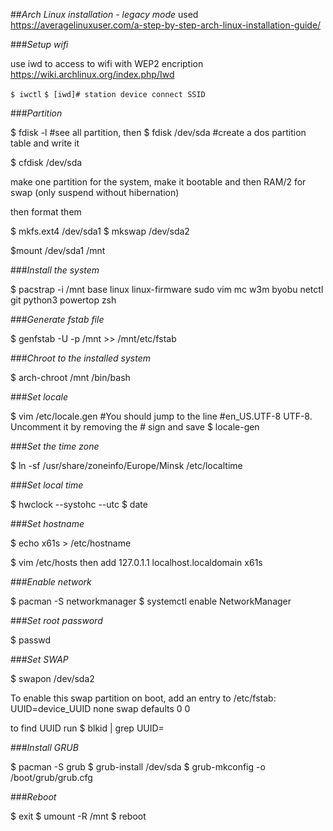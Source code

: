 ##*Arch Linux installation - legacy mode*
used https://averagelinuxuser.com/a-step-by-step-arch-linux-installation-guide/

###*Setup wifi*

use iwd to access to wifi with WEP2 encription
https://wiki.archlinux.org/index.php/Iwd

`$ iwctl`
`$ [iwd]# station device connect SSID`

###*Partition*

$ fdisk -l #see all partition, then
$ fdisk /dev/sda #create a dos partition table and write it

$ cfdisk /dev/sda

make one partition for the system, make it bootable and then RAM/2 for swap (only suspend without hibernation)

then format them

$ mkfs.ext4 /dev/sda1
$ mkswap /dev/sda2

$mount /dev/sda1 /mnt

###*Install the system*

$ pacstrap -i /mnt base linux linux-firmware sudo vim mc w3m byobu netctl git python3 powertop zsh

###*Generate fstab file*

$ genfstab -U -p /mnt >> /mnt/etc/fstab

###*Chroot to the installed system*

$ arch-chroot /mnt /bin/bash

###*Set locale*

$ vim /etc/locale.gen #You should jump to the line #en_US.UTF-8 UTF-8. Uncomment it by removing the # sign and save
$ locale-gen

###*Set the time zone*

$ ln -sf /usr/share/zoneinfo/Europe/Minsk /etc/localtime

###*Set local time*

$ hwclock --systohc --utc
$ date

###*Set hostname*

$ echo x61s > /etc/hostname

$ vim /etc/hosts
then add
127.0.1.1 localhost.localdomain x61s

###*Enable network*

$ pacman -S networkmanager
$ systemctl enable NetworkManager

###*Set root password*

$ passwd

###*Set SWAP*

$ swapon /dev/sda2

To enable this swap partition on boot, add an entry to /etc/fstab:
UUID=device_UUID none swap defaults 0 0

to find UUID run
$ blkid | grep UUID=

###*Install GRUB*

$ pacman -S grub
$ grub-install /dev/sda
$ grub-mkconfig -o /boot/grub/grub.cfg

###*Reboot*

$ exit
$ umount -R /mnt
$ reboot
